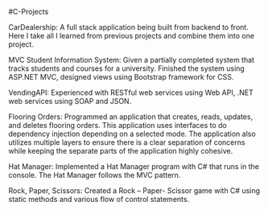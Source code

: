 #C-Projects

CarDealership: 
A full stack application being built from backend to front. Here I take all I learned from previous projects and combine them into one project.

MVC Student Information System:
Given a partially completed system that tracks students and courses for a university. Finished the system using ASP.NET MVC, designed views using Bootstrap framework for CSS.

VendingAPI:
Experienced with RESTful web services using Web API, .NET web services using SOAP and JSON.

Flooring Orders:
Programmed an application that creates, reads, updates, and deletes flooring orders. This application uses interfaces to do dependency injection depending on a selected mode. The application also utilizes multiple layers to ensure there is a clear separation of concerns while keeping the separate parts of the application highly cohesive.

Hat Manager:
Implemented a Hat Manager program with C# that runs in the console. The Hat Manager follows the MVC pattern.

Rock, Paper, Scissors:
Created a Rock – Paper- Scissor game with C# using static methods and various flow of control statements.
